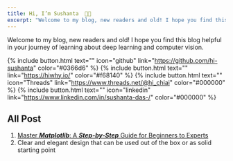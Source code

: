 ```yaml
---
title: Hi, I’m Sushanta  👋🏻
excerpt: "Welcome to my blog, new readers and old! I hope you find this blog helpful in your journey of learning about deep learning and computer vision."
---
```


Welcome to my blog, new readers and old! I hope you find this blog helpful in your journey of learning about deep learning and computer vision.

{% include button.html text="" icon="github" link="https://github.com/hi-sushanta" color="#0366d6" %} {% include button.html text="" link="https://hiwhy.io/" color="#f68140" %} {% include button.html text="" icon="Threads" link="https://www.threads.net/@hi_chiai" color="#000000" %} {% include button.html text="" icon="linkedin" link="https://www.linkedin.com/in/sushanta-das-/" color="#000000" %}

## All Post

1. [Master ***Matplotlib***: A ***Step-by-Step*** Guide for Beginners to Experts](https://hiwhy.io/matplotlib-complete-guide)
2. Clear and elegant design that can be used out of the box or as solid starting point